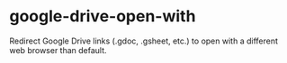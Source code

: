 # google-drive-open-with
Redirect Google Drive links (.gdoc, .gsheet, etc.) to open with a different web browser than default.
